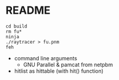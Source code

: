 # README

```shell
cd build
rm fu*
ninja
./raytracer > fu.pnm
feh
```

- command line arguments
  - GNU Parallel & pamcat from netpbm
- hitlist as hittable (with hit() function)
